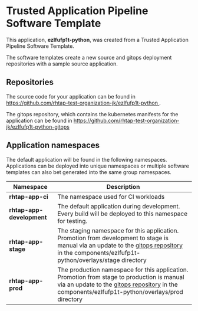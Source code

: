 # Trusted Application Pipeline Software Template

This application, **ezlfufp1t-python**, was created from a Trusted Application Pipeline Software Template.

The software templates create a new source and gitops deployment repositories with a sample source application. 

## Repositories

The source code for your application can be found in [https://github.com/rhtap-test-organization-jk/ezlfufp1t-python ](https://github.com/rhtap-test-organization-jk/ezlfufp1t-python ).
 
The gitops repository, which contains the kubernetes manifests for the application can be found in 
[https://github.com/rhtap-test-organization-jk/ezlfufp1t-python-gitops ](https://github.com/rhtap-test-organization-jk/ezlfufp1t-python-gitops ) 

## Application namespaces 

The default application will be found in the following namespaces. Applications can be deployed into unique namespaces or multiple software templates can also bet generated into the same group namespaces.  

|  Namespace   |  Description   |  
| -------- | -------- |
| **rhtap-app-ci** | The namespace used for CI workloads |
| **rhtap-app-development** | The default application during development. Every build will be deployed to this namespace for testing. |
| **rhtap-app-stage** | The staging namespace for this application. Promotion from development to stage is manual via an update to the [gitops repository](https://github.com/rhtap-test-organization-jk/ezlfufp1t-python-gitops ) in the components/ezlfufp1t-python/overlays/stage directory |
| **rhtap-app-prod** | The production namespace for this application. Promotion from stage to production is manual via an update to the [gitops repository](https://github.com/rhtap-test-organization-jk/ezlfufp1t-python-gitops ) in the components/ezlfufp1t-python/overlays/prod directory |